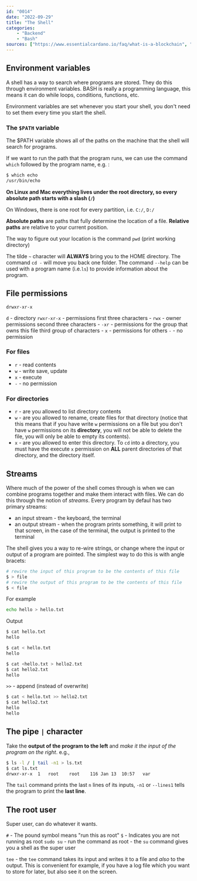 ```yaml
---
id: "0014"
date: "2022-09-29"
title: "The Shell"
categories: 
    - "Backend"
    - "Bash"
sources: ["https://www.essentialcardano.io/faq/what-is-a-blockchain", "https://en.wikipedia.org/wiki/Cryptocurrency", "https://www.essentialcardano.io/faq/what-is-proof-of-stake-pos", "https://forum.cardano.org/t/staking-and-delegating-for-beginners-a-step-by-step-guide/36681", "https://forum.cardano.org/t/choosing-a-stake-pool-and-delegating-your-ada/38931"]
---
```


## Environment variables

A shell has a way to search where programs are stored. They do this through environment variables.
BASH is really a programming language, this means it can do while loops, conditions, functions, etc.

Environment variables are set whenever you start your shell, you don't need to set them every time you start the shell.

### The `$PATH` variable

The $PATH variable shows all of the paths on the machine that the shell will search for programs.

If we want to run the path that the program runs, we can use the command `which` followed by the program name, e.g. :

```Bash
$ which echo
/usr/bin/echo
```

**On Linux and Mac everything lives under the root directory, so every absolute path starts with a slash (`/`)**

On Windows, there is one root for every partition, i.e. `C:/`, `D:/`

**Absolute paths** are paths that fully determine the location of a file.
**Relative paths** are relative to your current position.

The way to figure out your location is the command `pwd` (print working directory)

The tilde `~` character will **ALWAYS** bring you to the HOME directory.
The command `cd -` will move you back one folder.
The command `--help` can be used with a program name (i.e.`ls`) to provide information about the program.

## File permissions

`drwxr-xr-x`

`d` - directory
`rwxr-xr-x` - permissions
first three characters - `rwx` - owner permissions
second three characters - `-xr` - permissions for the group that owns this file
third group of characters - `x` - permissions for others
`-` - no permission

### For files

- `r` - read contents
- `w` - write save, update
- `x` - execute
- `-` - no permission

### For directories

- `r` - are you allowed to list directory contents
- `w` - are you allowed to rename, create files for that directory (notice that this means that if you have write `w` permissions on a file but you don't have `w` permissions on its **directory**, you will not be able to delete the file, you will only be able to empty its contents).
- `x` - are you allowed to enter this directory. To `cd` into a directory, you must have the execute `x` permission on **ALL** parent directories of that directory, and the directory itself.

## Streams

Where much of the power of the shell comes through is when we can combine programs together and make them interact with files.
We can do this through the notion of *streams*.
Every program by defaul has two primary streams:

- an input stream - the keyboard, the terminal
- an output stream - when the program prints something, it will print to that screen, in the case of the terminal, the output is printed to the terminal

The shell gives you a way to re-wire strings, or change where the input or output of a program are pointed.
The simplest way to do this is with angle bracets:

```Bash
# rewire the input of this program to be the contents of this file
$ > file
# rewire the output of this program to be the contents of this file
$ < file
```

For example

```Bash
echo hello > hello.txt
```

Output

```Bash
$ cat hello.txt
hello
```

```Bash
$ cat < hello.txt
hello
```

```Bash
$ cat <hello.txt > hello2.txt
$ cat hello2.txt
hello
```

`>>` - append (instead of overwrite)

```Bash
$ cat < hello.txt >> hello2.txt
$ cat hello2.txt
hello
hello
```

## The pipe `|` character

Take the **output of the program to the left** and *make it the input of the program on the right*.
e.g.,

```Bash
$ ls -l / | tail -n1 > ls.txt
$ cat ls.txt
drwxr-xr-x  1   root    root    116 Jan 13  10:57   var
```

The `tail` command prints the last `n` lines of its inputs, `-n1` or `--lines1` tells the program to print the **last line**.

## The root user

Super user, can do whatever it wants.

`#` - The pound symbol means "run this as root"
`$` - Indicates you are not running as root
`sudo su` - run the command as root - the `su` command gives you a shell as the super user

`tee` - the `tee` command takes its input and writes it to a file and *also* to the output. This is convenient for example, if you have a log file which you want to store for later, but also see it on the screen.